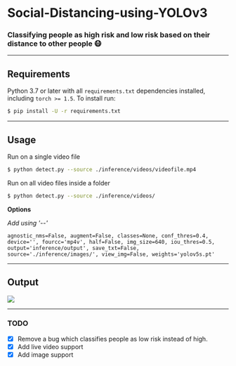 # Social-Distancing-using-YOLOv3



### Classifying people as high risk and low risk based on their distance to other people :mask:




---



## Requirements


Python 3.7 or later with all `requirements.txt` dependencies installed, including `torch >= 1.5`. To install run:
```bash
$ pip install -U -r requirements.txt
```


---



## Usage


Run on a single video file


```bash
$ python detect.py --source ./inference/videos/videofile.mp4
```


Run on all video files inside a folder


```bash
$ python detect.py --source ./inference/videos/
```


**Options**

*Add using '--'*


```
agnostic_nms=False, augment=False, classes=None, conf_thres=0.4, device='', fourcc='mp4v', half=False, img_size=640, iou_thres=0.5, output='inference/output', save_txt=False, source='./inference/images/', view_img=False, weights='yolov5s.pt'
```


---


## Output

![](output.gif)


---


### TODO

- [x] Remove a bug which classifies people as low risk instead of high.
- [x] Add live video support
- [x] Add image support
